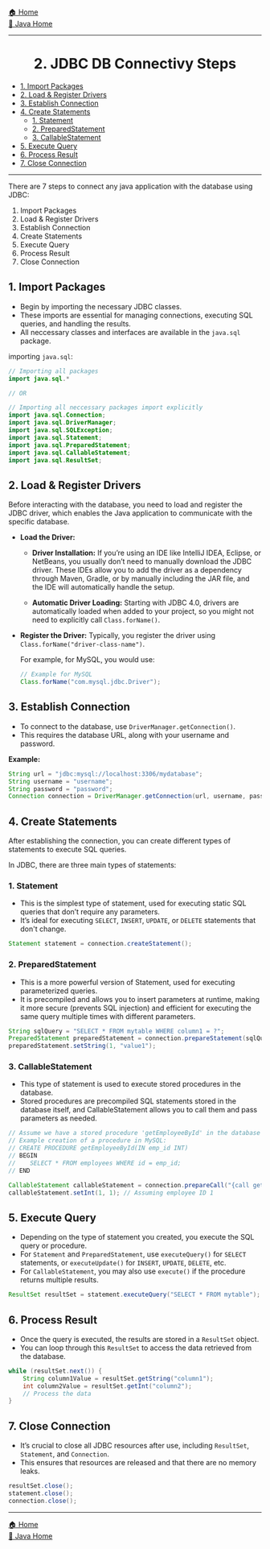 [🏠 Home](../../../README.md) <br/>
[🍵 Java Home](../JavaDev.md)

<hr/>

<h1 style="text-align: center">2. JDBC DB Connectivy Steps</h1>

- [1. Import Packages](#1-import-packages)
- [2. Load \& Register Drivers](#2-load--register-drivers)
- [3. Establish Connection](#3-establish-connection)
- [4. Create Statements](#4-create-statements)
	- [1. Statement](#1-statement)
	- [2. PreparedStatement](#2-preparedstatement)
	- [3. CallableStatement](#3-callablestatement)
- [5. Execute Query](#5-execute-query)
- [6. Process Result](#6-process-result)
- [7. Close Connection](#7-close-connection)

<hr/>

There are 7 steps to connect any java application with the database using JDBC:

1. Import Packages
2. Load & Register Drivers
3. Establish Connection
4. Create Statements
5. Execute Query
6. Process Result
7. Close Connection

## 1. Import Packages

- Begin by importing the necessary JDBC classes. 
- These imports are essential for managing connections, executing SQL queries, and handling the results. 
- All neccessary classes and interfaces are available in the `java.sql` package.

importing `java.sql`:

```java
// Importing all packages
import java.sql.*

// OR

// Importing all neccessary packages import explicitly
import java.sql.Connection;
import java.sql.DriverManager;
import java.sql.SQLException;
import java.sql.Statement;
import java.sql.PreparedStatement;
import java.sql.CallableStatement;
import java.sql.ResultSet;
```

## 2. Load & Register Drivers

Before interacting with the database, you need to load and register the JDBC driver, which enables the Java application to communicate with the specific database.

- **Load the Driver:**
  - **Driver Installation:** If you’re using an IDE like IntelliJ IDEA, Eclipse, or NetBeans, you usually don’t need to manually download the JDBC driver. These IDEs allow you to add the driver as a dependency through Maven, Gradle, or by manually including the JAR file, and the IDE will automatically handle the setup.

  - **Automatic Driver Loading:** Starting with JDBC 4.0, drivers are automatically loaded when added to your project, so you might not need to explicitly call `Class.forName()`.

- **Register the Driver:** Typically, you register the driver using `Class.forName("driver-class-name")`. 

	For example, for MySQL, you would use:

	```java
	// Example for MySQL
	Class.forName("com.mysql.jdbc.Driver");  
	```

## 3. Establish Connection

- To connect to the database, use `DriverManager.getConnection()`. 
- This requires the database URL, along with your username and password.

**Example:**

```java
String url = "jdbc:mysql://localhost:3306/mydatabase";
String username = "username";
String password = "password";
Connection connection = DriverManager.getConnection(url, username, password);
```

## 4. Create Statements

After establishing the connection, you can create different types of statements to execute SQL queries. 

In JDBC, there are three main types of statements:

### 1. Statement

- This is the simplest type of statement, used for executing static SQL queries that don’t require any parameters. 
- It’s ideal for executing `SELECT`, `INSERT`, `UPDATE`, or `DELETE` statements that don't change.

```java
Statement statement = connection.createStatement();
```

### 2. PreparedStatement

- This is a more powerful version of Statement, used for executing parameterized queries. 
- It is precompiled and allows you to insert parameters at runtime, making it more secure (prevents SQL injection) and efficient for executing the same query multiple times with different parameters.

```java
String sqlQuery = "SELECT * FROM mytable WHERE column1 = ?";
PreparedStatement preparedStatement = connection.prepareStatement(sqlQuery);
preparedStatement.setString(1, "value1");
```

### 3. CallableStatement

- This type of statement is used to execute stored procedures in the database. 
- Stored procedures are precompiled SQL statements stored in the database itself, and CallableStatement allows you to call them and pass parameters as needed.

```java
// Assume we have a stored procedure 'getEmployeeById' in the database
// Example creation of a procedure in MySQL:
// CREATE PROCEDURE getEmployeeById(IN emp_id INT)
// BEGIN
//    SELECT * FROM employees WHERE id = emp_id;
// END

CallableStatement callableStatement = connection.prepareCall("{call getEmployeeById(?)}");
callableStatement.setInt(1, 1); // Assuming employee ID 1
```

## 5. Execute Query

- Depending on the type of statement you created, you execute the SQL query or procedure. 
- For `Statement` and `PreparedStatement`, use `executeQuery()` for `SELECT` statements, or `executeUpdate()` for `INSERT`, `UPDATE`, `DELETE`, etc. 
- For `CallableStatement`, you may also use `execute()` if the procedure returns multiple results.

```java
ResultSet resultSet = statement.executeQuery("SELECT * FROM mytable");
```

## 6. Process Result

- Once the query is executed, the results are stored in a `ResultSet` object. 
- You can loop through this `ResultSet` to access the data retrieved from the database.

```java
while (resultSet.next()) {
	String column1Value = resultSet.getString("column1");
	int column2Value = resultSet.getInt("column2");
	// Process the data
} 
```

## 7. Close Connection

- It’s crucial to close all JDBC resources after use, including `ResultSet`, `Statement`, and `Connection`. 
- This ensures that resources are released and that there are no memory leaks.

```java
resultSet.close();
statement.close();
connection.close();
```





<hr/>

[🏠 Home](../../../README.md) <br/>
[🍵 Java Home](../JavaDev.md)
